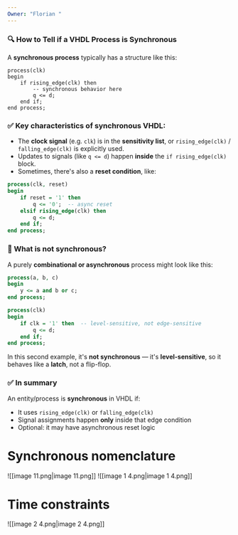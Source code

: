 ```yaml
---
Owner: "Florian "
---
```

### 🔍 **How to Tell if a VHDL Process is Synchronous**
A **synchronous process** typically has a structure like this:
```Plain
process(clk)
begin
    if rising_edge(clk) then
        -- synchronous behavior here
        q <= d;
    end if;
end process;
```
### ✅ Key characteristics of synchronous VHDL:
- The **clock signal** (e.g. `clk`) is in the **sensitivity list**, or `rising_edge(clk)` / `falling_edge(clk)` is explicitly used.
- Updates to signals (like `q <= d`) happen **inside** the `if rising_edge(clk)` block.
- Sometimes, there's also a **reset condition**, like:
```VHDL
process(clk, reset)
begin
    if reset = '1' then
        q <= '0';  -- async reset
    elsif rising_edge(clk) then
        q <= d;
    end if;
end process;
```
### 🚫 What is not synchronous?
A purely **combinational or asynchronous** process might look like this:
```VHDL
process(a, b, c)
begin
    y <= a and b or c;
end process;
```
```VHDL
process(clk)
begin
    if clk = '1' then  -- level-sensitive, not edge-sensitive
        q <= d;
    end if;
end process;
```
In this second example, it's **not synchronous** — it's **level-sensitive**, so it behaves like a **latch**, not a flip-flop.
### ✅ In summary
An entity/process is **synchronous** in VHDL if:
- It uses `rising_edge(clk)` or `falling_edge(clk)`
- Signal assignments happen **only** inside that edge condition
- Optional: it may have asynchronous reset logic
# Synchronous nomenclature
![[image 11.png|image 11.png]]
![[image 1 4.png|image 1 4.png]]
# Time constraints
![[image 2 4.png|image 2 4.png]]